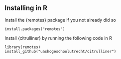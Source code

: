 ## Installing in R

Install the {remotes} package if you not already did so
```
install.packages("remotes")
```

Install {citrulliner} by running the following code in R
```
library(remotes)
install_github("uashogeschoolutrecht/citrulliner")
```
